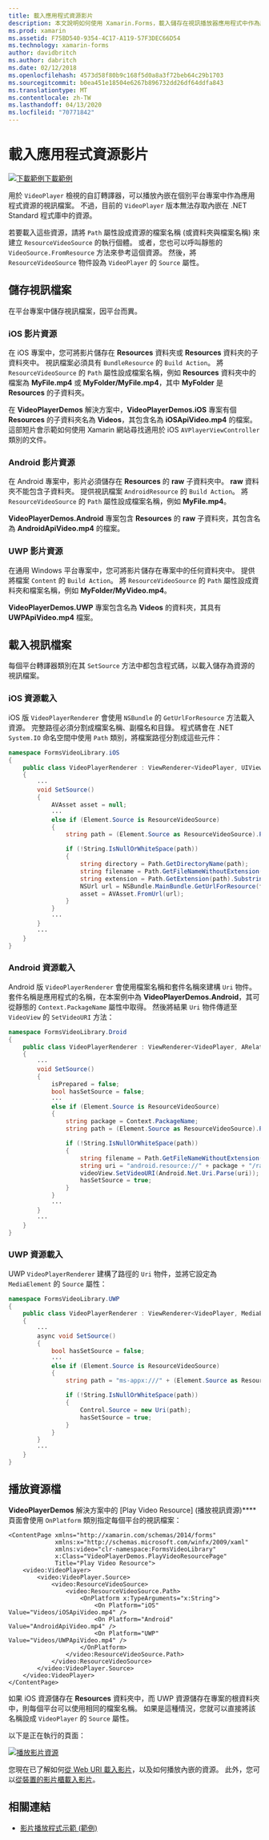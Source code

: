 ```yaml
---
title: 載入應用程式資源影片
description: 本文說明如何使用 Xamarin.Forms，載入儲存在視訊播放器應用程式中作為應用程式資源的影片。
ms.prod: xamarin
ms.assetid: F75BD540-9354-4C17-A119-57F3DEC66D54
ms.technology: xamarin-forms
author: davidbritch
ms.author: dabritch
ms.date: 02/12/2018
ms.openlocfilehash: 4573d58f80b9c168f5d0a8a3f72beb64c29b1703
ms.sourcegitcommit: b0ea451e18504e6267b896732dd26df64ddfa843
ms.translationtype: MT
ms.contentlocale: zh-TW
ms.lasthandoff: 04/13/2020
ms.locfileid: "70771842"
---
```

# <a name="loading-application-resource-videos"></a>載入應用程式資源影片

[![下載範例](~/media/shared/download.png)下載範例](https://docs.microsoft.com/samples/xamarin/xamarin-forms-samples/customrenderers-videoplayerdemos)

用於 `VideoPlayer` 檢視的自訂轉譯器，可以播放內嵌在個別平台專案中作為應用程式資源的視訊檔案。 不過，目前的 `VideoPlayer` 版本無法存取內嵌在 .NET Standard 程式庫中的資源。

若要載入這些資源，請將 `Path` 屬性設成資源的檔案名稱 (或資料夾與檔案名稱) 來建立 `ResourceVideoSource` 的執行個體。 或者，您也可以呼叫靜態的 `VideoSource.FromResource` 方法來參考這個資源。 然後，將 `ResourceVideoSource` 物件設為 `VideoPlayer` 的 `Source` 屬性。

## <a name="storing-the-video-files"></a>儲存視訊檔案

在平台專案中儲存視訊檔案，因平台而異。

### <a name="ios-video-resources"></a>iOS 影片資源

在 iOS 專案中，您可將影片儲存在 **Resources** 資料夾或 **Resources** 資料夾的子資料夾中。 視訊檔案必須具有 `BundleResource` 的 `Build Action`。 將 `ResourceVideoSource` 的 `Path` 屬性設成檔案名稱，例如 **Resources** 資料夾中的檔案為 **MyFile.mp4** 或 **MyFolder/MyFile.mp4**，其中 **MyFolder** 是 **Resources** 的子資料夾。

在 **VideoPlayerDemos** 解決方案中，**VideoPlayerDemos.iOS** 專案有個 **Resources** 的子資料夾名為 **Videos**，其包含名為 **iOSApiVideo.mp4** 的檔案。 這部短片會示範如何使用 Xamarin 網站尋找適用於 iOS `AVPlayerViewController` 類別的文件。

### <a name="android-video-resources"></a>Android 影片資源

在 Android 專案中，影片必須儲存在 **Resources** 的 **raw** 子資料夾中。 **raw** 資料夾不能包含子資料夾。 提供視訊檔案 `AndroidResource` 的 `Build Action`。 將 `ResourceVideoSource` 的 `Path` 屬性設成檔案名稱，例如 **MyFile.mp4**。

**VideoPlayerDemos.Android** 專案包含 **Resources** 的 **raw** 子資料夾，其包含名為 **AndroidApiVideo.mp4** 的檔案。

### <a name="uwp-video-resources"></a>UWP 影片資源

在通用 Windows 平台專案中，您可將影片儲存在專案中的任何資料夾中。 提供將檔案 `Content` 的 `Build Action`。 將 `ResourceVideoSource` 的 `Path` 屬性設成資料夾和檔案名稱，例如 **MyFolder/MyVideo.mp4**。

**VideoPlayerDemos.UWP** 專案包含名為 **Videos** 的資料夾，其具有 **UWPApiVideo.mp4** 檔案。

## <a name="loading-the-video-files"></a>載入視訊檔案

每個平台轉譯器類別在其 `SetSource` 方法中都包含程式碼，以載入儲存為資源的視訊檔案。

### <a name="ios-resource-loading"></a>iOS 資源載入

iOS 版 `VideoPlayerRenderer` 會使用 `NSBundle` 的 `GetUrlForResource` 方法載入資源。 完整路徑必須分割成檔案名稱、副檔名和目錄。 程式碼會在 .NET `System.IO` 命名空間中使用 `Path` 類別，將檔案路徑分割成這些元件：

```csharp
namespace FormsVideoLibrary.iOS
{
    public class VideoPlayerRenderer : ViewRenderer<VideoPlayer, UIView>
    {
        ···
        void SetSource()
        {
            AVAsset asset = null;
            ···
            else if (Element.Source is ResourceVideoSource)
            {
                string path = (Element.Source as ResourceVideoSource).Path;

                if (!String.IsNullOrWhiteSpace(path))
                {
                    string directory = Path.GetDirectoryName(path);
                    string filename = Path.GetFileNameWithoutExtension(path);
                    string extension = Path.GetExtension(path).Substring(1);
                    NSUrl url = NSBundle.MainBundle.GetUrlForResource(filename, extension, directory);
                    asset = AVAsset.FromUrl(url);
                }
            }
            ···
        }
        ···
    }
}
```

### <a name="android-resource-loading"></a>Android 資源載入

Android 版 `VideoPlayerRenderer` 會使用檔案名稱和套件名稱來建構 `Uri` 物件。 套件名稱是應用程式的名稱，在本案例中為 **VideoPlayerDemos.Android**，其可從靜態的 `Context.PackageName` 屬性中取得。 然後將結果 `Uri` 物件傳遞至 `VideoView` 的 `SetVideoURI` 方法：

```csharp
namespace FormsVideoLibrary.Droid
{
    public class VideoPlayerRenderer : ViewRenderer<VideoPlayer, ARelativeLayout>
    {
        ···    
        void SetSource()
        {
            isPrepared = false;
            bool hasSetSource = false;
            ···
            else if (Element.Source is ResourceVideoSource)
            {
                string package = Context.PackageName;
                string path = (Element.Source as ResourceVideoSource).Path;

                if (!String.IsNullOrWhiteSpace(path))
                {
                    string filename = Path.GetFileNameWithoutExtension(path).ToLowerInvariant();
                    string uri = "android.resource://" + package + "/raw/" + filename;
                    videoView.SetVideoURI(Android.Net.Uri.Parse(uri));
                    hasSetSource = true;
                }
            }
            ···
        }
        ···
    }
}
```

### <a name="uwp-resource-loading"></a>UWP 資源載入

UWP `VideoPlayerRenderer` 建構了路徑的 `Uri` 物件，並將它設定為 `MediaElement` 的 `Source` 屬性：

```csharp
namespace FormsVideoLibrary.UWP
{
    public class VideoPlayerRenderer : ViewRenderer<VideoPlayer, MediaElement>
    {
        ···
        async void SetSource()
        {
            bool hasSetSource = false;
            ···
            else if (Element.Source is ResourceVideoSource)
            {
                string path = "ms-appx:///" + (Element.Source as ResourceVideoSource).Path;

                if (!String.IsNullOrWhiteSpace(path))
                {
                    Control.Source = new Uri(path);
                    hasSetSource = true;
                }
            }
        }
        ···
    }
}
```

## <a name="playing-the-resource-file"></a>播放資源檔

**VideoPlayerDemos** 解決方案中的 [Play Video Resource] \(播放視訊資源\)**** 頁面會使用 `OnPlatform` 類別指定每個平台的視訊檔案：

```xaml
<ContentPage xmlns="http://xamarin.com/schemas/2014/forms"
             xmlns:x="http://schemas.microsoft.com/winfx/2009/xaml"
             xmlns:video="clr-namespace:FormsVideoLibrary"
             x:Class="VideoPlayerDemos.PlayVideoResourcePage"
             Title="Play Video Resource">
    <video:VideoPlayer>
        <video:VideoPlayer.Source>
            <video:ResourceVideoSource>
                <video:ResourceVideoSource.Path>
                    <OnPlatform x:TypeArguments="x:String">
                        <On Platform="iOS" Value="Videos/iOSApiVideo.mp4" />
                        <On Platform="Android" Value="AndroidApiVideo.mp4" />
                        <On Platform="UWP" Value="Videos/UWPApiVideo.mp4" />
                    </OnPlatform>
                </video:ResourceVideoSource.Path>
            </video:ResourceVideoSource>
        </video:VideoPlayer.Source>
    </video:VideoPlayer>
</ContentPage>
```

如果 iOS 資源儲存在 **Resources** 資料夾中，而 UWP 資源儲存在專案的根資料夾中，則每個平台可以使用相同的檔案名稱。 如果是這種情況，您就可以直接將該名稱設成 `VideoPlayer` 的 `Source` 屬性。

以下是正在執行的頁面：

[![播放影片資源](loading-resources-images/playvideoresource-small.png "播放影片資源")](loading-resources-images/playvideoresource-large.png#lightbox "播放影片資源")

您現在已了解如何[從 Web URI 載入影片](web-videos.md)，以及如何播放內嵌的資源。 此外，您可以[從裝置的影片櫃載入影片](accessing-library.md)。

## <a name="related-links"></a>相關連結

- [影片播放程式示範 (範例)](https://docs.microsoft.com/samples/xamarin/xamarin-forms-samples/customrenderers-videoplayerdemos)
